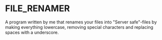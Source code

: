 # FILE_RENAMER
A program written by me that renames your files into "Server safe"-files by making everything lowercase, removing special characters and replacing spaces with a underscore.

